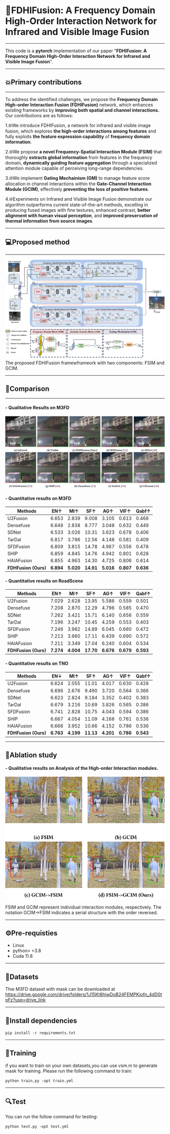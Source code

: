 # :dizzy:FDHIFusion: A Frequency Domain High-Order Interaction Network for Infrared and Visible Image Fusion

***

This code is a **pytorch** implementation of our paper "**FDHIFusion: A Frequency Domain High-Order Interaction Network for Infrared and Visible Image Fusion**".

***

## :boom:Primary contributions

***


To address the identified challenges, we propose the **Frequency Domain High-order Interaction Fusion (FDHIFusion)** network, which enhances existing frameworks by **improving both spatial and channel interactions.** Our contributions are as follows: 



1.:globe_with_meridians:We introduce FDHIFusion, a network for infrared and visible image fusion, which explores **the high-order interactions among features** and fully exploits **the feature expression capability** of **frequency domain information**.

2.:globe_with_meridians:We propose **a novel Frequency-Spatial Interaction Module (FSIM)** that thoroughly **extracts global information** from features in the frequency domain, **dynamically guiding feature aggregation** through a specialized attention module capable of perceiving long-range dependencies.

3.:globe_with_meridians:We implement **Gating Mechainism (GM)** to manage feature score allocation in channel interactions within the **Gate-Channel Interaction Module (GCIM)**, effectively **preventing the loss of positive features**.

4.:globe_with_meridians:Experiments on Infrared and Visible Image Fusion demonstrate our algorithm outperforms current state-of-the-art methods, excelling in producing fused images with fine textures, enhanced contrast, **better alignment with human visual perception**, and **improved preservation of thermal information from source images**.

***

## :computer:Proposed method
***
![framework](images\framework.png)
The proposed FDHIFusion framewframeork with two components: FSIM and GCIM.
***
## :triangular_flag_on_post:Comparison
***
#### - Qualitative Results on M3FD

![qualitative](images\Qualitative.png)

#### - Quantitative results on M3FD

| Methods      | EN↑  | MI↑  | SF↑  | AG↑  | VIF↑ | Qabf↑ |
|--------------|------|------|------|------|------|-------|
| U2Fusion  | 6.653 | 2.839 | 9.008 | 3.105 | 0.613 | 0.468 |
| Densefuse | 6.648 | 2.838 | 8.777 | 3.048 | 0.632 | 0.449 |
| SDNet     | 6.533 | 3.026 | 10.31 | 3.623 | 0.678 | 0.406 |
| TarDal    | 6.817 | 3.786 | 12.56 | 4.148 | 0.581 | 0.409 |
| SFDFusion | 6.809 | 3.815 | 14.78 | 4.967 | 0.556 | 0.478 |
| SHIP      | 6.859 | 4.845 | 14.76 | 4.942 | 0.801 | 0.628 |
| HAIAFusion | 6.855 | 4.963 | 14.30 | 4.725 | 0.806 | 0.614 |
| **FDHFusion (Ours)** | **6.894** | **5.020** | **14.91** | **5.016** | **0.807** | **0.636** |

#### - Quantitative results on RoadScene

| Methods      | EN↑   | MI↑   | SF↑   | AG↑   | VIF↑  | Qabf↑ |
|--------------|-------|-------|-------|-------|-------|-------|
| U2Fusion     | 7.029 | 2.628 | 13.95 | 5.586 | 0.559 | 0.501 |
| Densefuse    | 7.208 | 2.870 | 12.29 | 4.796 | 0.585 | 0.470 |
| SDNet        | 7.262 | 3.421 | 15.71 | 6.140 | 0.656 | 0.559 |
| TarDal       | 7.196 | 3.247 | 10.45 | 4.259 | 0.553 | 0.403 |
| SFDFusion    | 7.246 | 3.982 | 14.89 | 6.045 | 0.660 | 0.472 |
| SHIP         | 7.213 | 3.960 | 17.11 | 6.439 | 0.690 | 0.572 |
| HAIAFusion   | 7.211 | 3.349 | 17.04 | 6.240 | 0.604 | 0.534 |
| **FDHFusion (Ours)** | **7.274** | **4.004** | **17.70** | **6.676** | **0.679** | **0.593** |

#### - Quantitative results on TNO

| Methods      | EN↓   | MI↑   | SF↑   | AG↑   | VIF↑  | Qabf↑ |
|--------------|-------|-------|-------|-------|-------|-------|
| U2Fusion     | 6.624 | 2.055 | 11.01 | 4.017 | 0.630 | 0.428 |
| Densefuse    | 6.696 | 2.676 | 9.490 | 3.720 | 0.564 | 0.366 |
| SDNet        | 6.623 | 2.824 | 9.184 | 3.352 | 0.402 | 0.383 |
| TarDal       | 6.679 | 3.216 | 10.69 | 3.826 | 0.565 | 0.386 |
| SFDFusion    | 6.741 | 2.828 | 10.75 | 4.043 | 0.594 | 0.386 |
| SHIP         | 6.667 | 4.054 | 11.09 | 4.168 | 0.761 | 0.536 |
| HAIAFusion   | 6.666 | 3.952 | 10.66 | 4.152 | 0.786 | 0.536 |
| **FDHFusion (Ours)** | **6.763** | **4.199** | **11.13** | **4.201** | **0.786** | **0.543** |
***
## :book:Ablation study

#### - Qualitative results on Analysis of the High-order Interaction modules.

![Qualitative_Ablation](images\Qualitative_Ablation.png)

FSIM and GCIM represent individual interaction modules, respectively. The notation GCIM->FSIM indicates a serial structure with the order reversed.
***
## :gear:Pre-requisties

<ul>
<li> Linux
<li> python> =3.8
<li> Cuda 11.8
</ul>

***
## :open_file_folder:Datasets

Thw M3FD dataset with mask can be downloaded at https://drive.google.com/drive/folders/1J15Kt8hiwDoB24FEMPKiofn_4dD0tpFz?usp=drive_link

***
## 🫳Install dependencies

    pip install -r requirements.txt

***
## 🐎Training

if you want to train on your own datasets,you can use vsm.m to generate mask for training. Please run the following command to train:

    python train.py -opt train.yml

***
## 🔍Test

You can run the follow command for testing:

    python test.py -opt test.yml






